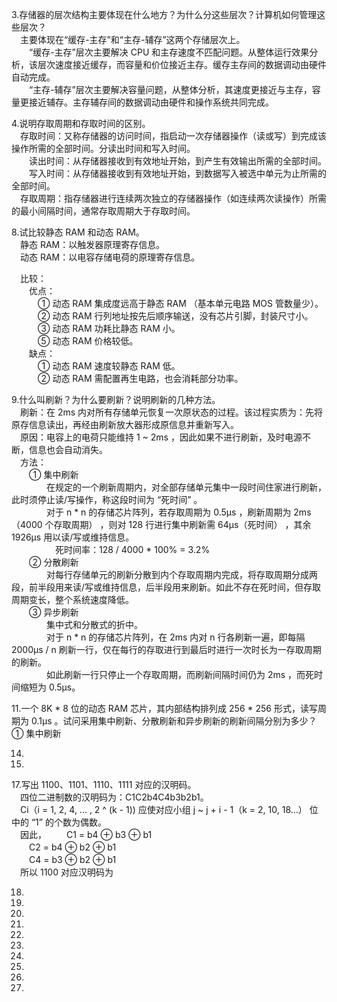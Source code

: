 3.存储器的层次结构主要体现在什么地方？为什么分这些层次？计算机如何管理这些层次？  
　主要体现在“缓存-主存”和“主存-辅存”这两个存储层次上。  
　　“缓存-主存”层次主要解决 CPU 和主存速度不匹配问题。从整体运行效果分析，该层次速度接近缓存，而容量和价位接近主存。缓存主存间的数据调动由硬件自动完成。  
　　“主存-辅存”层次主要解决容量问题，从整体分析，其速度更接近与主存，容量更接近辅存。主存辅存间的数据调动由硬件和操作系统共同完成。  
  


4.说明存取周期和存取时间的区别。  
　存取时间：又称存储器的访问时间，指启动一次存储器操作（读或写）到完成该操作所需的全部时间。分读出时间和写入时间。  
　　读出时间：从存储器接收到有效地址开始，到产生有效输出所需的全部时间。  
　　写入时间：从存储器接收到有效地址开始，到数据写入被选中单元为止所需的全部时间。  
　存取周期：指存储器进行连续两次独立的存储器操作（如连续两次读操作）所需的最小间隔时间，通常存取周期大于存取时间。  


8.试比较静态 RAM 和动态 RAM。  
　静态 RAM：以触发器原理寄存信息。  
　动态 RAM：以电容存储电荷的原理寄存信息。  

　比较：  
　　优点：  
　　　① 动态 RAM 集成度远高于静态 RAM （基本单元电路 MOS 管数量少）。  
　　　② 动态 RAM 行列地址按先后顺序输送，没有芯片引脚，封装尺寸小。  
　　　③ 动态 RAM 功耗比静态  RAM 小。  
　　　⑤ 动态 RAM 价格较低。  
　　缺点：  
　　　① 动态 RAM 速度较静态  RAM 低。   
　　　② 动态 RAM 需配置再生电路，也会消耗部分功率。  


9.什么叫刷新？为什么要刷新？说明刷新的几种方法。  
　刷新：在 2ms 内对所有存储单元恢复一次原状态的过程。该过程实质为：先将原存信息读出，再经由刷新放大器形成原信息并重新写入。  
　原因：电容上的电荷只能维持 1 ~ 2ms ，因此如果不进行刷新，及时电源不断，信息也会自动消失。  
　方法：  
　　① 集中刷新  
　　　　在规定的一个刷新周期内，对全部存储单元集中一段时间住家进行刷新，此时须停止读/写操作，称这段时间为 “死时间” 。  
　　　　对于 n * n 的存储芯片阵列，若存取周期为 0.5μs ，刷新周期为 2ms（4000 个存取周期） ，则对 128 行进行集中刷新需 64μs（死时间） ，其余 1926μs 用以读/写或维持信息。  
　　　　　死时间率：128 / 4000 * 100% = 3.2%  
　　② 分散刷新  
　　　　对每行存储单元的刷新分散到内个存取周期内完成，将存取周期分成两段，前半段用来读/写或维持信息，后半段用来刷新。如此不存在死时间，但存取周期变长，整个系统速度降低。  
　　③ 异步刷新  
　　　　集中式和分散式的折中。  
　　　　对于 n * n 的存储芯片阵列，在 2ms 内对 n 行各刷新一遍，即每隔 2000μs / n 刷新一行，仅在每行的存取进行到最后时进行一次时长为一存取周期的刷新。  
　　　　如此刷新一行只停止一个存取周期，而刷新间隔时间仍为 2ms ，而死时间缩短为 0.5μs。  


11.一个 8K * 8 位的动态 RAM 芯片，其内部结构排列成 256 * 256 形式，读写周期为 0.1μs 。试问采用集中刷新、分散刷新和异步刷新的刷新间隔分别为多少？  
① 集中刷新  



14.  

15.  

17.写出 1100、1101、1110、1111 对应的汉明码。  
　四位二进制数的汉明码为：C1C2b4C4b3b2b1。  
　Ci（i = 1, 2, 4, ... , 2 ^ (k - 1)) 应使对应小组 j ~ j + i - 1（k = 2, 10, 18...） 位中的 “1” 的个数为偶数。  
　因此，
　　C1 = b4 ⊕ b3 ⊕ b1  
　　C2 = b4 ⊕ b2 ⊕ b1  
　　C4 = b3 ⊕ b2 ⊕ b1  
　所以 1100 对应汉明码为  

18.  

20.  

24.  

28.  

30.  

35.  

38.  

39.  

41.  

42.  

